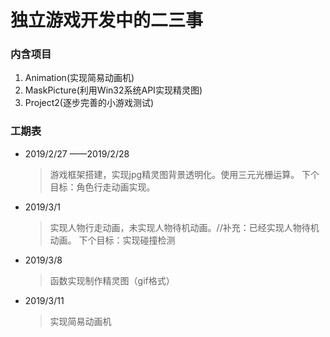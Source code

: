 # 独立游戏开发中的二三事

### 内含项目
1. Animation(实现简易动画机)
2. MaskPicture(利用Win32系统API实现精灵图)
3. Project2(逐步完善的小游戏测试)

### 工期表
* 2019/2/27 ——2019/2/28
    >游戏框架搭建，实现jpg精灵图背景透明化。使用三元光栅运算。
    >下个目标：角色行走动画实现。
* 2019/3/1
    >实现人物行走动画，未实现人物待机动画。//补充：已经实现人物待机动画。
    >下个目标：实现碰撞检测
* 2019/3/8
    >函数实现制作精灵图（gif格式）
* 2019/3/11
    >实现简易动画机

    